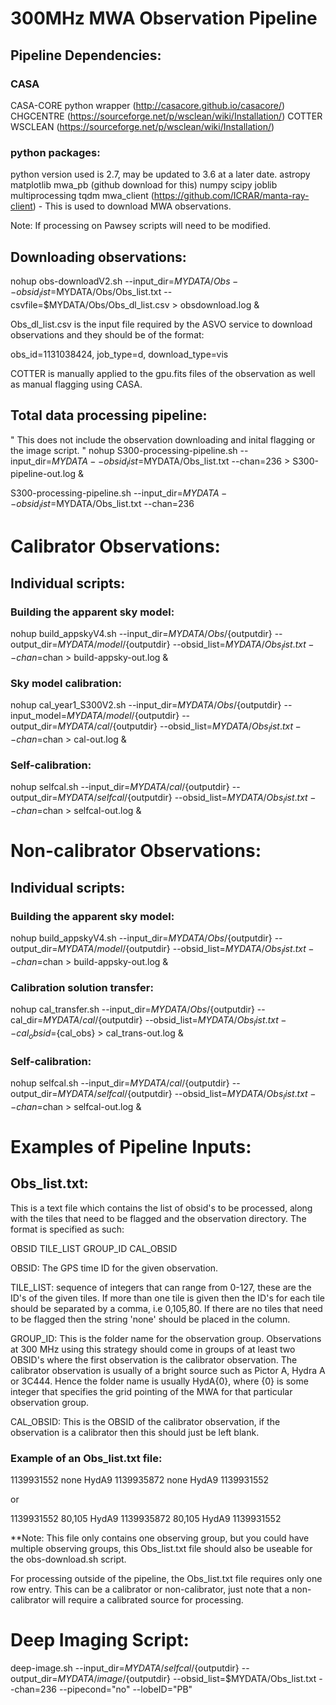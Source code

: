 # 300MHz MWA Observation Pipeline


## Pipeline Dependencies:

### CASA
CASA-CORE python wrapper (http://casacore.github.io/casacore/)
CHGCENTRE (https://sourceforge.net/p/wsclean/wiki/Installation/)
COTTER 
WSCLEAN (https://sourceforge.net/p/wsclean/wiki/Installation/)

### python packages:
python version used is 2.7, may be updated to 3.6 at a later date.
astropy
matplotlib
mwa_pb (github download for this)
numpy
scipy
joblib
multiprocessing
tqdm
mwa_client (https://github.com/ICRAR/manta-ray-client) - This is used to download MWA observations.

Note: If processing on Pawsey scripts will need to be modified.

## Downloading observations:

nohup obs-downloadV2.sh --input_dir=$MYDATA/Obs --obsid_list=$MYDATA/Obs/Obs_list.txt --csvfile=$MYDATA/Obs/Obs_dl_list.csv > obsdownload.log &

Obs_dl_list.csv is the input file required by the ASVO service to download observations and they should be of the format:

obs_id=1131038424, job_type=d, download_type=vis

COTTER is manually applied to the gpu.fits files of the observation as well as manual flagging using CASA.

## Total data processing pipeline:
"
This does not include the observation downloading and inital flagging or the image script.
"
nohup S300-processing-pipeline.sh --input_dir=$MYDATA --obsid_list=$MYDATA/Obs_list.txt --chan=236 > S300-pipeline-out.log &

S300-processing-pipeline.sh --input_dir=$MYDATA --obsid_list=$MYDATA/Obs_list.txt --chan=236

# Calibrator Observations:

## Individual scripts:

### Building the apparent sky model:
nohup build_appskyV4.sh --input_dir=$MYDATA/Obs/${outputdir} --output_dir=$MYDATA/model/${outputdir} --obsid_list=$MYDATA/Obs_list.txt --chan=$chan > build-appsky-out.log &

### Sky model calibration:
nohup cal_year1_S300V2.sh --input_dir=$MYDATA/Obs/${outputdir} --input_model=$MYDATA/model/${outputdir} --output_dir=$MYDATA/cal/${outputdir} --obsid_list=$MYDATA/Obs_list.txt --chan=$chan > cal-out.log &

### Self-calibration:
nohup selfcal.sh --input_dir=$MYDATA/cal/${outputdir} --output_dir=$MYDATA/selfcal/${outputdir} --obsid_list=$MYDATA/Obs_list.txt --chan=$chan > selfcal-out.log &

# Non-calibrator Observations:

## Individual scripts:

### Building the apparent sky model:
nohup build_appskyV4.sh --input_dir=$MYDATA/Obs/${outputdir} --output_dir=$MYDATA/model/${outputdir} --obsid_list=$MYDATA/Obs_list.txt --chan=$chan > build-appsky-out.log &

### Calibration solution transfer:
nohup cal_transfer.sh --input_dir=$MYDATA/Obs/${outputdir} --cal_dir=$MYDATA/cal/${outputdir} --obsid_list=$MYDATA/Obs_list.txt --cal_obsid=${cal_obs} > cal_trans-out.log &

### Self-calibration:
nohup selfcal.sh --input_dir=$MYDATA/cal/${outputdir} --output_dir=$MYDATA/selfcal/${outputdir} --obsid_list=$MYDATA/Obs_list.txt --chan=$chan > selfcal-out.log &

# Examples of Pipeline Inputs:

## Obs_list.txt:

This is a text file which contains the list of obsid's to be processed, along with the tiles that need to be flagged and the observation directory. The format is specified as such:

OBSID TILE_LIST GROUP_ID CAL_OBSID

OBSID: The GPS time ID for the given observation.

TILE_LIST: sequence of integers that can range from 0-127, these are the ID's of the given tiles. If more than one tile is given then the ID's for each tile should be separated by a comma, i.e 0,105,80. If there are no tiles that need to be flagged then the string 'none' should be placed in the column.

GROUP_ID: This is the folder name for the observation group. Observations at 300 MHz using this strategy should come in groups of at least two OBSID's where the first observation is the calibrator observation. The calibrator observation is usually of a bright source such as Pictor A, Hydra A or 3C444. Hence the folder name is usually HydA{0}, where {0} is some integer that specifies the grid pointing of the MWA for that particular observation group.

CAL_OBSID: This is the OBSID of the calibrator observation, if the observation is a calibrator then this should just be left blank.

### Example of an Obs_list.txt file:

1139931552 none HydA9 
1139935872 none HydA9 1139931552

or

1139931552 80,105 HydA9 
1139935872 80,105 HydA9 1139931552

**Note: This file only contains one observing group, but you could have multiple observing groups, this Obs_list.txt file should also be useable for the obs-download.sh script.

For processing outside of the pipeline, the Obs_list.txt file requires only one row entry. This can be a calibrator or non-calibrator, just note that a non-calibrator will require a calibrated source for processing.

# Deep Imaging Script:

deep-image.sh --input_dir=$MYDATA/selfcal/${outputdir} --output_dir=$MYDATA/image/${outputdir} --obsid_list=$MYDATA/Obs_list.txt --chan=236 --pipecond="no" --lobeID="PB"
